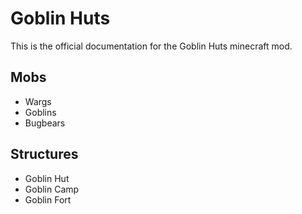 # Goblin Huts

This is the official documentation for the Goblin Huts minecraft mod.

## Mobs
- Wargs
- Goblins 
- Bugbears
## Structures
- Goblin Hut
- Goblin Camp
- Goblin Fort
